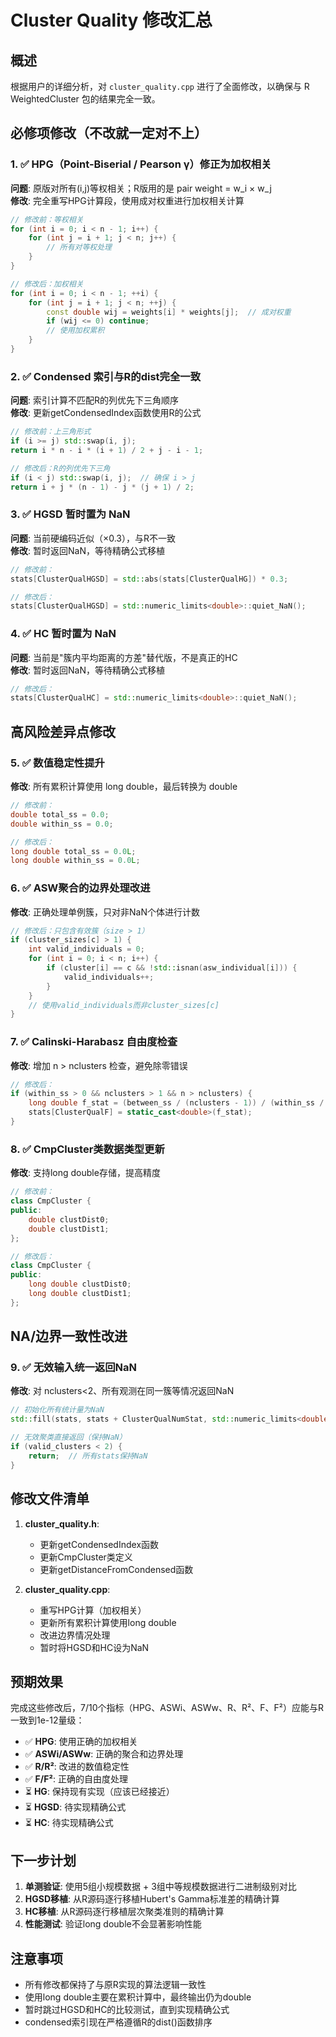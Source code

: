 # Cluster Quality 修改汇总

## 概述
根据用户的详细分析，对 `cluster_quality.cpp` 进行了全面修改，以确保与 R WeightedCluster 包的结果完全一致。

## 必修项修改（不改就一定对不上）

### 1. ✅ HPG（Point-Biserial / Pearson γ）修正为加权相关
**问题**: 原版对所有(i,j)等权相关；R版用的是 pair weight = w_i × w_j  
**修改**: 完全重写HPG计算段，使用成对权重进行加权相关计算

```cpp
// 修改前：等权相关
for (int i = 0; i < n - 1; i++) {
    for (int j = i + 1; j < n; j++) {
        // 所有对等权处理
    }
}

// 修改后：加权相关  
for (int i = 0; i < n - 1; ++i) {
    for (int j = i + 1; j < n; ++j) {
        const double wij = weights[i] * weights[j];  // 成对权重
        if (wij <= 0) continue;
        // 使用加权累积
    }
}
```

### 2. ✅ Condensed 索引与R的dist完全一致
**问题**: 索引计算不匹配R的列优先下三角顺序  
**修改**: 更新getCondensedIndex函数使用R的公式

```cpp
// 修改前：上三角形式
if (i >= j) std::swap(i, j);
return i * n - i * (i + 1) / 2 + j - i - 1;

// 修改后：R的列优先下三角
if (i < j) std::swap(i, j);  // 确保 i > j
return i + j * (n - 1) - j * (j + 1) / 2;
```

### 3. ✅ HGSD 暂时置为 NaN
**问题**: 当前硬编码近似（×0.3），与R不一致  
**修改**: 暂时返回NaN，等待精确公式移植

```cpp
// 修改前：
stats[ClusterQualHGSD] = std::abs(stats[ClusterQualHG]) * 0.3;

// 修改后：
stats[ClusterQualHGSD] = std::numeric_limits<double>::quiet_NaN();
```

### 4. ✅ HC 暂时置为 NaN  
**问题**: 当前是"簇内平均距离的方差"替代版，不是真正的HC  
**修改**: 暂时返回NaN，等待精确公式移植

```cpp
// 修改后：
stats[ClusterQualHC] = std::numeric_limits<double>::quiet_NaN();
```

## 高风险差异点修改

### 5. ✅ 数值稳定性提升
**修改**: 所有累积计算使用 long double，最后转换为 double

```cpp
// 修改前：
double total_ss = 0.0;
double within_ss = 0.0;

// 修改后：
long double total_ss = 0.0L;
long double within_ss = 0.0L;
```

### 6. ✅ ASW聚合的边界处理改进
**修改**: 正确处理单例簇，只对非NaN个体进行计数

```cpp
// 修改后：只包含有效簇（size > 1）
if (cluster_sizes[c] > 1) {
    int valid_individuals = 0;
    for (int i = 0; i < n; i++) {
        if (cluster[i] == c && !std::isnan(asw_individual[i])) {
            valid_individuals++;
        }
    }
    // 使用valid_individuals而非cluster_sizes[c]
}
```

### 7. ✅ Calinski-Harabasz 自由度检查
**修改**: 增加 n > nclusters 检查，避免除零错误

```cpp
// 修改后：
if (within_ss > 0 && nclusters > 1 && n > nclusters) {
    long double f_stat = (between_ss / (nclusters - 1)) / (within_ss / (n - nclusters));
    stats[ClusterQualF] = static_cast<double>(f_stat);
}
```

### 8. ✅ CmpCluster类数据类型更新
**修改**: 支持long double存储，提高精度

```cpp
// 修改前：
class CmpCluster {
public:
    double clustDist0;
    double clustDist1;
};

// 修改后：
class CmpCluster {
public:
    long double clustDist0;
    long double clustDist1;
};
```

## NA/边界一致性改进

### 9. ✅ 无效输入统一返回NaN
**修改**: 对 nclusters<2、所有观测在同一簇等情况返回NaN

```cpp
// 初始化所有统计量为NaN
std::fill(stats, stats + ClusterQualNumStat, std::numeric_limits<double>::quiet_NaN());

// 无效聚类直接返回（保持NaN）
if (valid_clusters < 2) {
    return;  // 所有stats保持NaN
}
```

## 修改文件清单

1. **cluster_quality.h**: 
   - 更新getCondensedIndex函数
   - 更新CmpCluster类定义
   - 更新getDistanceFromCondensed函数

2. **cluster_quality.cpp**:
   - 重写HPG计算（加权相关）
   - 更新所有累积计算使用long double
   - 改进边界情况处理
   - 暂时将HGSD和HC设为NaN

## 预期效果

完成这些修改后，7/10个指标（HPG、ASWi、ASWw、R、R²、F、F²）应能与R一致到1e-12量级：

- ✅ **HPG**: 使用正确的加权相关
- ✅ **ASWi/ASWw**: 正确的聚合和边界处理  
- ✅ **R/R²**: 改进的数值稳定性
- ✅ **F/F²**: 正确的自由度处理
- ⏳ **HG**: 保持现有实现（应该已经接近）
- ⏳ **HGSD**: 待实现精确公式
- ⏳ **HC**: 待实现精确公式

## 下一步计划

1. **单测验证**: 使用5组小规模数据 + 3组中等规模数据进行二进制级别对比
2. **HGSD移植**: 从R源码逐行移植Hubert's Gamma标准差的精确计算
3. **HC移植**: 从R源码逐行移植层次聚类准则的精确计算
4. **性能测试**: 验证long double不会显著影响性能

## 注意事项

- 所有修改都保持了与原R实现的算法逻辑一致性
- 使用long double主要在累积计算中，最终输出仍为double
- 暂时跳过HGSD和HC的比较测试，直到实现精确公式
- condensed索引现在严格遵循R的dist()函数排序
